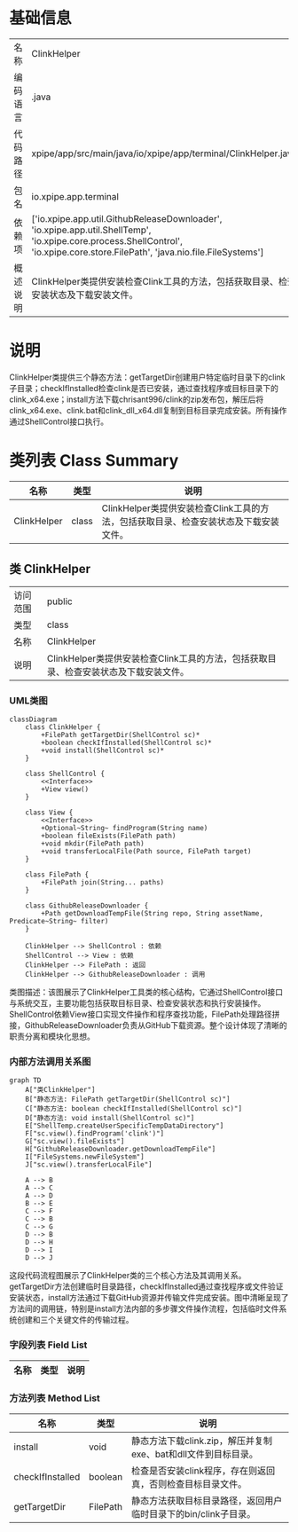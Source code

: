 # 基础信息

|      |      |
|------|------|
| 名称 | ClinkHelper |
| 编码语言 | .java |
| 代码路径 | xpipe/app/src/main/java/io/xpipe/app/terminal/ClinkHelper.java |
| 包名 | io.xpipe.app.terminal |
| 依赖项 | ['io.xpipe.app.util.GithubReleaseDownloader', 'io.xpipe.app.util.ShellTemp', 'io.xpipe.core.process.ShellControl', 'io.xpipe.core.store.FilePath', 'java.nio.file.FileSystems'] |
| 概述说明 | ClinkHelper类提供安装检查Clink工具的方法，包括获取目录、检查安装状态及下载安装文件。 |

# 说明

ClinkHelper类提供三个静态方法：getTargetDir创建用户特定临时目录下的clink子目录；checkIfInstalled检查clink是否已安装，通过查找程序或目标目录下的clink_x64.exe；install方法下载chrisant996/clink的zip发布包，解压后将clink_x64.exe、clink.bat和clink_dll_x64.dll复制到目标目录完成安装。所有操作通过ShellControl接口执行。

# 类列表 Class Summary

| 名称   | 类型  | 说明 |
|-------|------|-------------|
| ClinkHelper | class | ClinkHelper类提供安装检查Clink工具的方法，包括获取目录、检查安装状态及下载安装文件。 |



## 类 ClinkHelper

|      |      |
|------|------|
| 访问范围 | public |
| 类型 | class |
| 名称 | ClinkHelper |
| 说明 | ClinkHelper类提供安装检查Clink工具的方法，包括获取目录、检查安装状态及下载安装文件。 |


### UML类图

```mermaid
classDiagram
    class ClinkHelper {
        +FilePath getTargetDir(ShellControl sc)*
        +boolean checkIfInstalled(ShellControl sc)*
        +void install(ShellControl sc)*
    }

    class ShellControl {
        <<Interface>>
        +View view()
    }

    class View {
        <<Interface>>
        +Optional~String~ findProgram(String name)
        +boolean fileExists(FilePath path)
        +void mkdir(FilePath path)
        +void transferLocalFile(Path source, FilePath target)
    }

    class FilePath {
        +FilePath join(String... paths)
    }

    class GithubReleaseDownloader {
        +Path getDownloadTempFile(String repo, String assetName, Predicate~String~ filter)
    }

    ClinkHelper --> ShellControl : 依赖
    ShellControl --> View : 依赖
    ClinkHelper --> FilePath : 返回
    ClinkHelper --> GithubReleaseDownloader : 调用
```

类图描述：该图展示了ClinkHelper工具类的核心结构，它通过ShellControl接口与系统交互，主要功能包括获取目标目录、检查安装状态和执行安装操作。ShellControl依赖View接口实现文件操作和程序查找功能，FilePath处理路径拼接，GithubReleaseDownloader负责从GitHub下载资源。整个设计体现了清晰的职责分离和模块化思想。


### 内部方法调用关系图

```mermaid
graph TD
    A["类ClinkHelper"]
    B["静态方法: FilePath getTargetDir(ShellControl sc)"]
    C["静态方法: boolean checkIfInstalled(ShellControl sc)"]
    D["静态方法: void install(ShellControl sc)"]
    E["ShellTemp.createUserSpecificTempDataDirectory"]
    F["sc.view().findProgram('clink')"]
    G["sc.view().fileExists"]
    H["GithubReleaseDownloader.getDownloadTempFile"]
    I["FileSystems.newFileSystem"]
    J["sc.view().transferLocalFile"]

    A --> B
    A --> C
    A --> D
    B --> E
    C --> F
    C --> B
    C --> G
    D --> B
    D --> H
    D --> I
    D --> J
```

这段代码流程图展示了ClinkHelper类的三个核心方法及其调用关系。getTargetDir方法创建临时目录路径，checkIfInstalled通过查找程序或文件验证安装状态，install方法通过下载GitHub资源并传输文件完成安装。图中清晰呈现了方法间的调用链，特别是install方法内部的多步骤文件操作流程，包括临时文件系统创建和三个关键文件的传输过程。

### 字段列表 Field List

| 名称  | 类型  | 说明 |
|-------|-------|------|

### 方法列表 Method List

| 名称  | 类型  | 说明 |
|-------|-------|------|
| install | void | 静态方法下载clink.zip，解压并复制exe、bat和dll文件到目标目录。 |
| checkIfInstalled | boolean | 检查是否安装clink程序，存在则返回真，否则检查目标目录文件。 |
| getTargetDir | FilePath | 静态方法获取目标目录路径，返回用户临时目录下的bin/clink子目录。 |




